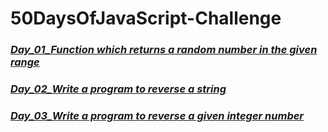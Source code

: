 # 50DaysOfJavaScript-Challenge


### [**_Day_01_Function which returns a random number in the given range_**](./Day_01_Function%20which%20returns%20a%20random%20number%20in%20the%20given%20range/ "Function which returns a random number in the given range")    <br/>

### [**_Day_02_Write a program to reverse a string_**](./Day_02_Write%20a%20program%20to%20reverse%20a%20string/ "Write a program to reverse a string")    <br/> 

### [**_Day_03_Write a program to reverse a given integer number_**](./%20Day_03_Write%20a%20program%20to%20reverse%20a%20given%20integer%20number/ "Write a program to reverse a given integer number")    <br/>